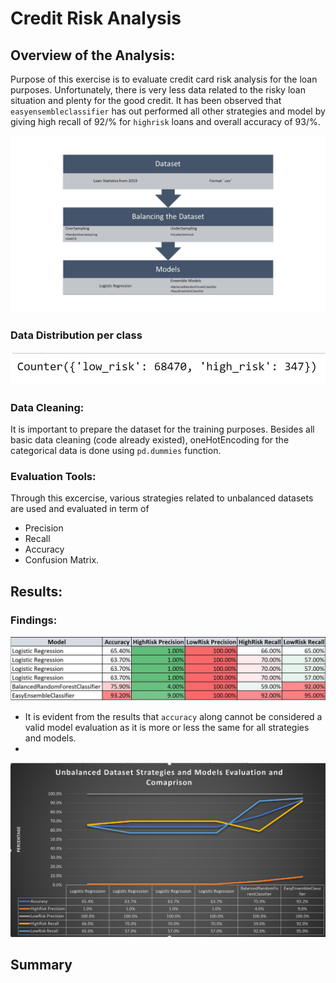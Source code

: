 # Credit Risk Analysis
## Overview of the Analysis:

Purpose of this exercise is to evaluate credit card risk analysis for the loan purposes. Unfortunately, there is very less data related to the risky loan situation and plenty for the good credit. It has been observed that `easyensembleclassifier` has out performed all other strategies and model by giving high recall of 92/% for `highrisk` loans and overall accuracy of 93/%. 

![summary](Images/summary.jpg)


### Data Distribution per class 

![y_labels](Images/Labels.JPG)

### Data Cleaning:
It is important to prepare the dataset for the training purposes. Besides all basic data cleaning (code already existed), oneHotEncoding for the categorical data is done using `pd.dummies` function. 

### Evaluation Tools:

Through this excercise, various strategies related to unbalanced datasets are used and evaluated in term of 
- Precision
- Recall
- Accuracy
- Confusion Matrix. 

## Results: 

### Findings:

![Evaluation](Images/Evaluation_Summary.JPG)

- It is evident from the results that `accuracy` along cannot be considered a valid model evaluation as it is more or less the same for all strategies and models. 
- 


![EvaluationGraph](Images/Evaluation_Summary_graph.JPG)





## Summary


 
